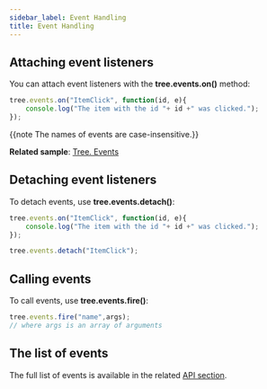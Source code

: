 ```yaml
---
sidebar_label: Event Handling
title: Event Handling
---          
```


## Attaching event listeners

You can attach event listeners with the **tree.events.on()** method:

~~~js
tree.events.on("ItemClick", function(id, e){
    console.log("The item with the id "+ id +" was clicked.");
});
~~~

{{note The names of events are case-insensitive.}}

**Related sample**: [Tree. Events](https://snippet.dhtmlx.com/vux1ye9g)

## Detaching event listeners

To detach events, use **tree.events.detach()**:

~~~js
tree.events.on("ItemClick", function(id, e){
    console.log("The item with the id "+ id +" was clicked.");
});

tree.events.detach("ItemClick");
~~~

## Calling events

To call events, use **tree.events.fire()**:

~~~js
tree.events.fire("name",args);
// where args is an array of arguments
~~~

## The list of events

The full list of events is available in the related [API section](tree/api/api_overview.md#events).
